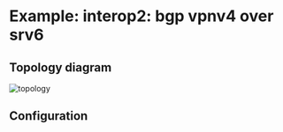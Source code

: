 # Example: interop2: bgp vpnv4 over srv6

## **Topology diagram**

![topology](/img/intop2-bgp19.tst.png)

## **Configuration**
